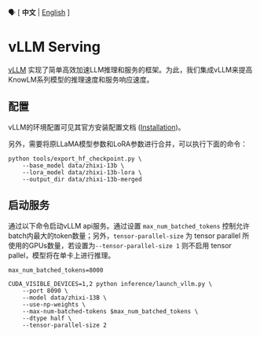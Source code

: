 :speaking_head: \[ **中文** | [English](./README_EN.md) \]
# vLLM Serving

[vLLM](https://github.com/vllm-project/vllm) 实现了简单高效加速LLM推理和服务的框架。为此，我们集成vLLM来提高KnowLM系列模型的推理速度和服务响应速度。

## 配置

vLLM的环境配置可见其官方安装配置文档 ([Installation](https://vllm.readthedocs.io/en/latest/getting_started/installation.html))。

另外，需要将原LLaMA模型参数和LoRA参数进行合并，可以执行下面的命令：
```shell
python tools/export_hf_checkpoint.py \
    --base_model data/zhixi-13b \
    --lora_model data/zhixi-13b-lora \
    --output_dir data/zhixi-13b-merged
```

## 启动服务

通过以下命令启动vLLM api服务。通过设置 `max_num_batched_tokens` 控制允许batch内最大的token数量；另外，`tensor-parallel-size` 为 tensor parallel 所使用的GPUs数量，若设置为`--tensor-parallel-size 1` 则不启用 tensor pallel，模型将在单卡上进行推理。

```shell
max_num_batched_tokens=8000

CUDA_VISIBLE_DEVICES=1,2 python inference/launch_vllm.py \
    --port 8090 \
    --model data/zhixi-13B \
    --use-np-weights \
    --max-num-batched-tokens $max_num_batched_tokens \
    --dtype half \
    --tensor-parallel-size 2
```